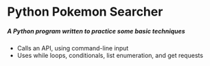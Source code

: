 # Python Pokemon Searcher

##### A Python program written to practice some basic techniques

- Calls an API, using command-line input
- Uses while loops, conditionals, list enumeration, and get requests
